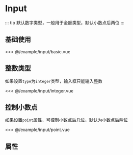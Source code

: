 # Input

::: tip
默认数字类型，一般用于金额类型，默认小数点后两位
:::

## 基础使用

<demo md src="input/basic">

<<< @/example/input/basic.vue
</demo>

## 整数类型

如果设置`type`为`integer`类型，输入框只能输入整数

<demo md src="input/integer">

<<< @/example/input/integer.vue
</demo>

## 控制小数点

如果设置`point`属性，可控制小数点后几位，默认为小数点后两位

<demo md src="input/point">

<<< @/example/input/point.vue
</demo>

## 属性
<v-table type="attrs" :data="[
  { attr :'type', dec: 'integer 只能输入整数', type: 'String', Optional: '-', default: '-' },
  { attr :'point', dec: '小数点后几位', type: 'Number', Optional: '-', default: 2 },
]" />

